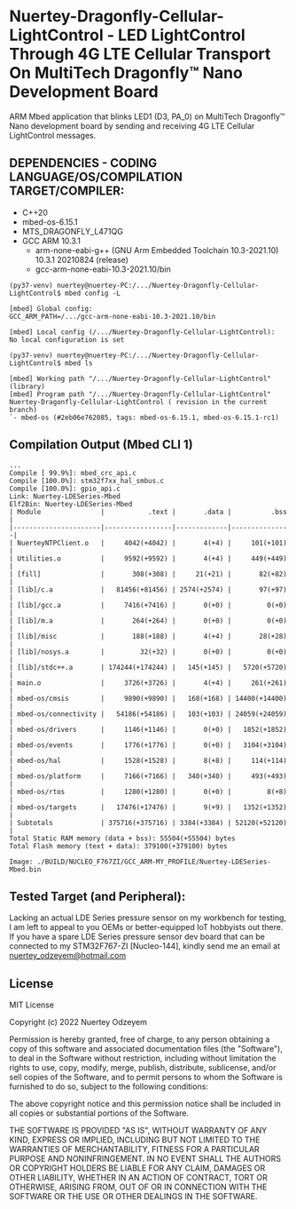 # Nuertey-Dragonfly-Cellular-LightControl - LED LightControl Through 4G LTE Cellular Transport On MultiTech Dragonfly™ Nano Development Board 

ARM Mbed application that blinks LED1 (D3, PA_0) on MultiTech Dragonfly™ Nano development board by sending and receiving 4G LTE Cellular LightControl messages.


## DEPENDENCIES - CODING LANGUAGE/OS/COMPILATION TARGET/COMPILER:
  - C++20
  - mbed-os-6.15.1
  - MTS_DRAGONFLY_L471QG
  - GCC ARM 10.3.1
    - arm-none-eabi-g++ (GNU Arm Embedded Toolchain 10.3-2021.10) 10.3.1 20210824 (release)
    - gcc-arm-none-eabi-10.3-2021.10/bin

```console 
(py37-venv) nuertey@nuertey-PC:/.../Nuertey-Dragonfly-Cellular-LightControl$ mbed config -L

[mbed] Global config:
GCC_ARM_PATH=/.../gcc-arm-none-eabi-10.3-2021.10/bin

[mbed] Local config (/.../Nuertey-Dragonfly-Cellular-LightControl):
No local configuration is set

(py37-venv) nuertey@nuertey-PC:/.../Nuertey-Dragonfly-Cellular-LightControl$ mbed ls

[mbed] Working path "/.../Nuertey-Dragonfly-Cellular-LightControl" (library)
[mbed] Program path "/.../Nuertey-Dragonfly-Cellular-LightControl"
Nuertey-Dragonfly-Cellular-LightControl ( revision in the current branch)
`- mbed-os (#2eb06e762085, tags: mbed-os-6.15.1, mbed-os-6.15.1-rc1)

```
 
## Compilation Output (Mbed CLI 1)

```console
...
Compile [ 99.9%]: mbed_crc_api.c
Compile [100.0%]: stm32f7xx_hal_smbus.c
Compile [100.0%]: gpio_api.c
Link: Nuertey-LDESeries-Mbed
Elf2Bin: Nuertey-LDESeries-Mbed
| Module               |           .text |       .data |          .bss |
|----------------------|-----------------|-------------|---------------|
| NuerteyNTPClient.o   |     4042(+4042) |       4(+4) |     101(+101) |
| Utilities.o          |     9592(+9592) |       4(+4) |     449(+449) |
| [fill]               |       308(+308) |     21(+21) |       82(+82) |
| [lib]/c.a            |   81456(+81456) | 2574(+2574) |       97(+97) |
| [lib]/gcc.a          |     7416(+7416) |       0(+0) |         0(+0) |
| [lib]/m.a            |       264(+264) |       0(+0) |         0(+0) |
| [lib]/misc           |       188(+188) |       4(+4) |       28(+28) |
| [lib]/nosys.a        |         32(+32) |       0(+0) |         0(+0) |
| [lib]/stdc++.a       | 174244(+174244) |   145(+145) |   5720(+5720) |
| main.o               |     3726(+3726) |       4(+4) |     261(+261) |
| mbed-os/cmsis        |     9890(+9890) |   168(+168) | 14400(+14400) |
| mbed-os/connectivity |   54186(+54186) |   103(+103) | 24059(+24059) |
| mbed-os/drivers      |     1146(+1146) |       0(+0) |   1852(+1852) |
| mbed-os/events       |     1776(+1776) |       0(+0) |   3104(+3104) |
| mbed-os/hal          |     1528(+1528) |       8(+8) |     114(+114) |
| mbed-os/platform     |     7166(+7166) |   340(+340) |     493(+493) |
| mbed-os/rtos         |     1280(+1280) |       0(+0) |         8(+8) |
| mbed-os/targets      |   17476(+17476) |       9(+9) |   1352(+1352) |
| Subtotals            | 375716(+375716) | 3384(+3384) | 52120(+52120) |
Total Static RAM memory (data + bss): 55504(+55504) bytes
Total Flash memory (text + data): 379100(+379100) bytes

Image: ./BUILD/NUCLEO_F767ZI/GCC_ARM-MY_PROFILE/Nuertey-LDESeries-Mbed.bin

```

## Tested Target (and Peripheral):

Lacking an actual LDE Series pressure sensor on my workbench for testing, I am left to appeal to you OEMs or better-equipped IoT hobbyists out there. If you have a spare LDE Series pressure sensor dev board that can be connected to my STM32F767-ZI [Nucleo-144], kindly send me an email at nuertey_odzeyem@hotmail.com 


## License
MIT License

Copyright (c) 2022 Nuertey Odzeyem

Permission is hereby granted, free of charge, to any person obtaining a copy
of this software and associated documentation files (the "Software"), to deal
in the Software without restriction, including without limitation the rights
to use, copy, modify, merge, publish, distribute, sublicense, and/or sell
copies of the Software, and to permit persons to whom the Software is
furnished to do so, subject to the following conditions:

The above copyright notice and this permission notice shall be included in all
copies or substantial portions of the Software.

THE SOFTWARE IS PROVIDED "AS IS", WITHOUT WARRANTY OF ANY KIND, EXPRESS OR
IMPLIED, INCLUDING BUT NOT LIMITED TO THE WARRANTIES OF MERCHANTABILITY,
FITNESS FOR A PARTICULAR PURPOSE AND NONINFRINGEMENT. IN NO EVENT SHALL THE
AUTHORS OR COPYRIGHT HOLDERS BE LIABLE FOR ANY CLAIM, DAMAGES OR OTHER
LIABILITY, WHETHER IN AN ACTION OF CONTRACT, TORT OR OTHERWISE, ARISING FROM,
OUT OF OR IN CONNECTION WITH THE SOFTWARE OR THE USE OR OTHER DEALINGS IN THE
SOFTWARE.

